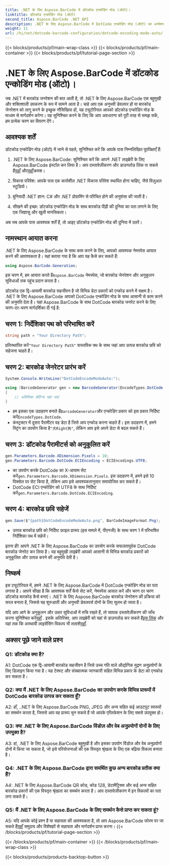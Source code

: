 ```yaml
---
title: .NET के लिए Aspose.BarCode में डॉटकोड एन्कोडिंग मोड (ऑटो)।
linktitle: डॉटकोड एन्कोडिंग मोड (ऑटो)
second_title: Aspose.BarCode .NET API
description: .NET के लिए Aspose.BarCode में DotCode एन्कोडिंग मोड (ऑटो) का अन्वेषण करें, जो बारकोड जेनरेशन के लिए एक शक्तिशाली उपकरण है। चरण दर चरण DotCode बारकोड जनरेट करना सीखें। दस्तावेज़ देखें, लाइब्रेरी डाउनलोड करें और अस्थायी लाइसेंस प्राप्त करें।
weight: 11
url: /hi/net/dotcode-barcode-configuration/dotcode-encoding-mode-auto/
---
```


{{< blocks/products/pf/main-wrap-class >}}
{{< blocks/products/pf/main-container >}}
{{< blocks/products/pf/tutorial-page-section >}}

# .NET के लिए Aspose.BarCode में डॉटकोड एन्कोडिंग मोड (ऑटो)।

जब .NET में बारकोड जनरेशन की बात आती है, तो .NET के लिए Aspose.BarCode एक बहुमुखी और शक्तिशाली उपकरण के रूप में सामने आता है। चाहे आप एक अनुभवी डेवलपर हों या बारकोड जेनरेशन को लागू करने के इच्छुक नौसिखिया हों, यह ट्यूटोरियल आपको डॉटकोड एन्कोडिंग मोड के माध्यम से मार्गदर्शन करेगा। यह सुनिश्चित करने के लिए कि आप अवधारणा को पूरी तरह से समझ सकें, हम प्रत्येक चरण का विवरण देंगे।

## आवश्यक शर्तें

डॉटकोड एन्कोडिंग मोड (ऑटो) में जाने से पहले, सुनिश्चित करें कि आपके पास निम्नलिखित पूर्वापेक्षाएँ हैं:

1.  .NET के लिए Aspose.BarCode: सुनिश्चित करें कि आपने .NET लाइब्रेरी के लिए Aspose.BarCode इंस्टॉल कर लिया है। आप दस्तावेज़ीकरण और डाउनलोड लिंक पा सकते हैं[यहाँ](https://reference.aspose.com/barcode/net/) और[यहाँ](https://releases.aspose.com/barcode/net/)क्रमश।

2. विकास परिवेश: आपके पास एक कार्यशील .NET विकास परिवेश स्थापित होना चाहिए, जैसे विज़ुअल स्टूडियो।

3. बुनियादी .NET ज्ञान: C# और .NET प्रोग्रामिंग से परिचित होने की अनुशंसा की जाती है।

4. सीखने की इच्छा: डॉटकोड एन्कोडिंग मोड के साथ बारकोड पीढ़ी की दुनिया का पता लगाने के लिए एक जिज्ञासु और खुली मानसिकता।

अब जब आपके पास आवश्यक शर्तें हैं, तो आइए डॉटकोड एन्कोडिंग मोड की दुनिया में उतरें।

## नामस्थान आयात करना

.NET के लिए Aspose.BarCode के साथ काम करने के लिए, आपको आवश्यक नेमस्पेस आयात करने की आवश्यकता है। यहां बताया गया है कि आप यह कैसे कर सकते हैं:

```csharp
using Aspose.BarCode.Generation;
```

 इस चरण में, हम आयात करते हैं`Aspose.BarCode` नेमस्पेस, जो बारकोड जेनरेशन और अनुकूलन सुविधाओं तक पहुंच प्रदान करता है।

डॉटकोड एक द्वि-आयामी बारकोड सहजीवन है जो विभिन्न डेटा प्रकारों को एन्कोड करने में सक्षम है। .NET के लिए Aspose.BarCode आपको DotCode एन्कोडिंग मोड के साथ आसानी से काम करने की अनुमति देता है। यहां Aspose.BarCode के साथ DotCode बारकोड जनरेट करने के लिए चरण-दर-चरण मार्गदर्शिका दी गई है:

## चरण 1: निर्देशिका पथ को परिभाषित करें

```csharp
string path = "Your Directory Path";
```

 प्रतिस्थापित करें`"Your Directory Path"` वास्तविक पथ के साथ जहां आप उत्पन्न बारकोड छवि को सहेजना चाहते हैं।

## चरण 2: बारकोड जेनरेटर प्रारंभ करें

```csharp
System.Console.WriteLine("DotCodeEncodeModeAuto:");

using (BarcodeGenerator gen = new BarcodeGenerator(EncodeTypes.DotCode, "犬Right狗"))
{
    // अतिरिक्त सेटिंग्स यहां जाएं
}
```

-  हम इसका एक उदाहरण बनाते हैं`BarcodeGenerator`और एन्कोडिंग प्रकार को इस प्रकार निर्दिष्ट करें`EncodeTypes.DotCode`.
-  कंस्ट्रक्टर में दूसरा पैरामीटर वह डेटा है जिसे आप एन्कोड करना चाहते हैं। इस उदाहरण में, हमने स्ट्रिंग का उपयोग किया है`"犬Right狗"`, लेकिन आप इसे अपने डेटा से बदल सकते हैं।

## चरण 3: डॉटकोड पैरामीटर्स को अनुकूलित करें

```csharp
gen.Parameters.Barcode.XDimension.Pixels = 10;
gen.Parameters.Barcode.DotCode.ECIEncoding = ECIEncodings.UTF8;
```

-  का उपयोग करके DotCode का X-आयाम सेट करें`gen.Parameters.Barcode.XDimension.Pixels`. इस उदाहरण में, हमने इसे 10 पिक्सेल पर सेट किया है, लेकिन आप इसे आवश्यकतानुसार समायोजित कर सकते हैं।
-  DotCode ECI एन्कोडिंग को UTF8 के साथ निर्दिष्ट करें`gen.Parameters.Barcode.DotCode.ECIEncoding`.

## चरण 4: बारकोड छवि सहेजें

```csharp
gen.Save($"{path}DotCodeEncodeModeAuto.png", BarCodeImageFormat.Png);
```

- उत्पन्न बारकोड छवि को निर्दिष्ट फ़ाइल प्रारूप (इस मामले में, पीएनजी) के साथ चरण 1 में परिभाषित निर्देशिका पथ में सहेजें।

इतना ही! आपने .NET के लिए Aspose.BarCode का उपयोग करके सफलतापूर्वक DotCode बारकोड जेनरेट कर लिया है। यह बहुमुखी लाइब्रेरी आपको आसानी से विभिन्न बारकोड प्रकारों को अनुकूलित और उत्पन्न करने की अनुमति देती है।

## निष्कर्ष

इस ट्यूटोरियल में, हमने .NET के लिए Aspose.BarCode में DotCode एन्कोडिंग मोड का पता लगाया है। आपने सीखा है कि आवश्यक शर्तें कैसे सेट करें, नेमस्पेस आयात करें और चरण दर चरण डॉटकोड बारकोड कैसे बनाएं। .NET के लिए Aspose.BarCode बारकोड जेनरेशन की प्रक्रिया को सरल बनाता है, जिससे यह शुरुआती और अनुभवी डेवलपर्स दोनों के लिए सुलभ हो जाता है।

 यदि आप आगे के अनुकूलन और उन्नत सुविधाओं में रुचि रखते हैं, तो व्यापक दस्तावेज़ीकरण की जाँच करना सुनिश्चित करें[यहाँ](https://reference.aspose.com/barcode/net/) . इसके अतिरिक्त, आप लाइब्रेरी को यहां से डाउनलोड कर सकते हैं[इस लिंक](https://releases.aspose.com/barcode/net/) और यहां तक कि अस्थायी लाइसेंसिंग विकल्प भी तलाशें[यहाँ](https://purchase.aspose.com/temporary-license/).

## अक्सर पूछे जाने वाले प्रश्न

### Q1: डॉटकोड क्या है?

A1: DotCode एक द्वि-आयामी बारकोड सहजीवन है जिसे उच्च गति वाले औद्योगिक मुद्रण अनुप्रयोगों के लिए डिज़ाइन किया गया है। यह टेक्स्ट और संख्यात्मक जानकारी सहित विभिन्न प्रकार के डेटा को एनकोड कर सकता है।

### Q2: क्या मैं .NET के लिए Aspose.BarCode का उपयोग करके विभिन्न प्रारूपों में DotCode बारकोड उत्पन्न कर सकता हूँ?

A2: हाँ, ..NET के लिए Aspose.BarCode PNG, JPEG और अन्य सहित कई आउटपुट स्वरूपों का समर्थन करता है, जिससे आप वह प्रारूप चुन सकते हैं जो आपके एप्लिकेशन के लिए सबसे उपयुक्त हो।

### Q3: क्या .NET के लिए Aspose.BarCode विंडोज़ और वेब अनुप्रयोगों दोनों के लिए उपयुक्त है?

A3: हां, .NET के लिए Aspose.BarCode बहुमुखी है और इसका उपयोग विंडोज़ और वेब अनुप्रयोगों दोनों में किया जा सकता है, जो इसे परियोजनाओं की एक विस्तृत श्रृंखला के लिए एक बढ़िया विकल्प बनाता है।

### Q4: .NET के लिए Aspose.BarCode द्वारा समर्थित कुछ अन्य बारकोड प्रतीक क्या हैं?

A4: .NET के लिए Aspose.BarCode QR कोड, कोड 128, डेटामैट्रिक्स और कई अन्य सहित बारकोड प्रकारों की एक विस्तृत श्रृंखला का समर्थन करता है। आप दस्तावेज़ीकरण में इन विकल्पों का पता लगा सकते हैं।

### Q5: मैं .NET के लिए Aspose.BarCode के लिए समर्थन कैसे प्राप्त कर सकता हूं?

 A5: यदि आपके कोई प्रश्न हैं या सहायता की आवश्यकता है, तो आप Aspose.BarCode फोरम पर जा सकते हैं[यहाँ](https://forum.aspose.com/c/barcode/13) समुदाय और विशेषज्ञों से सहायता और मार्गदर्शन प्राप्त करना।
{{< /blocks/products/pf/tutorial-page-section >}}

{{< /blocks/products/pf/main-container >}}
{{< /blocks/products/pf/main-wrap-class >}}

{{< blocks/products/products-backtop-button >}}
